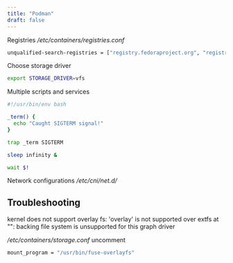 ```yaml
---
title: "Podman"
draft: false
---
```


Registries
_/etc/containers/registries.conf_

```bash
unqualified-search-registries = ["registry.fedoraproject.org", "registry.access.redhat.com", "registry.centos.org", "docker.io", "quay.io"]
```

Choose storage driver

```bash
export STORAGE_DRIVER=vfs
```

Multiple scripts and services

```bash
#!/usr/bin/env bash

_term() {
  echo "Caught SIGTERM signal!"
}

trap _term SIGTERM

sleep infinity &

wait $!
```

Network configurations
_/etc/cni/net.d/_

## Troubleshooting

kernel does not support overlay fs: 'overlay' is not supported over extfs at "": backing file system is unsupported for this graph driver

_/etc/containers/storage.conf_
uncomment

```bash
mount_program = "/usr/bin/fuse-overlayfs"
```
